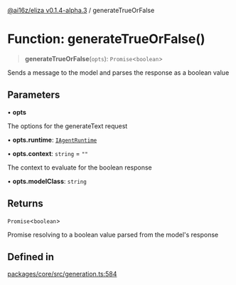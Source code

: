 [@ai16z/eliza v0.1.4-alpha.3](../index.md) / generateTrueOrFalse

# Function: generateTrueOrFalse()

> **generateTrueOrFalse**(`opts`): `Promise`\<`boolean`\>

Sends a message to the model and parses the response as a boolean value

## Parameters

• **opts**

The options for the generateText request

• **opts.runtime**: [`IAgentRuntime`](../interfaces/IAgentRuntime.md)

• **opts.context**: `string` = `""`

The context to evaluate for the boolean response

• **opts.modelClass**: `string`

## Returns

`Promise`\<`boolean`\>

Promise resolving to a boolean value parsed from the model's response

## Defined in

[packages/core/src/generation.ts:584](https://github.com/Jashiel-Star/ai-agent-elizafw/blob/main/packages/core/src/generation.ts#L584)
